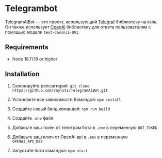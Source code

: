 # Telegrambot

TelegramAiBot — это проект, использующий [Telegraf](https://telegraf.js.org/) библиотеку на `Node`. Он также использует [OpenAI](https://openai.com/) библиотеку для ответа пользователям с помощью модели `text-davinci-003`.

## Requirements

- Node 18.11.18 or higher

## Installation

1.  Склонируйте репозиторий: `git clone https://github.com/Vaylots/TelegramAiBot.git`

2.  Установите все зависимости Командой: `npm install`

3.  Создайте новый билд командой: `npm run build`

4.  Создайте `.env` файл

5.  Добавьте ваш токен от телеграм бота в `.env` в переменную `BOT_TOKEN`

6.  Добавьте ваш ключ от OpenAI api в `.env` в переменную `OPENAI_API_KEY`

7.  Запустите бота командой: `npm start`
